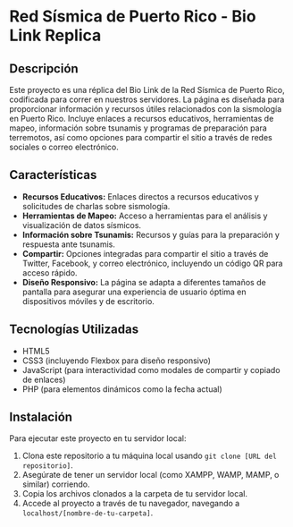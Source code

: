 # Red Sísmica de Puerto Rico - Bio Link Replica

## Descripción

Este proyecto es una réplica del Bio Link de la Red Sísmica de Puerto Rico, codificada para correr en nuestros servidores. La página es diseñada para proporcionar información y recursos útiles relacionados con la sismología en Puerto Rico. Incluye enlaces a recursos educativos, herramientas de mapeo, información sobre tsunamis y programas de preparación para terremotos, así como opciones para compartir el sitio a través de redes sociales o correo electrónico.

## Características

- **Recursos Educativos:** Enlaces directos a recursos educativos y solicitudes de charlas sobre sismología.
- **Herramientas de Mapeo:** Acceso a herramientas para el análisis y visualización de datos sísmicos.
- **Información sobre Tsunamis:** Recursos y guías para la preparación y respuesta ante tsunamis.
- **Compartir:** Opciones integradas para compartir el sitio a través de Twitter, Facebook, y correo electrónico, incluyendo un código QR para acceso rápido.
- **Diseño Responsivo:** La página se adapta a diferentes tamaños de pantalla para asegurar una experiencia de usuario óptima en dispositivos móviles y de escritorio.

## Tecnologías Utilizadas

- HTML5
- CSS3 (incluyendo Flexbox para diseño responsivo)
- JavaScript (para interactividad como modales de compartir y copiado de enlaces)
- PHP (para elementos dinámicos como la fecha actual)

## Instalación

Para ejecutar este proyecto en tu servidor local:

1. Clona este repositorio a tu máquina local usando `git clone [URL del repositorio]`.
2. Asegúrate de tener un servidor local (como XAMPP, WAMP, MAMP, o similar) corriendo.
3. Copia los archivos clonados a la carpeta de tu servidor local.
4. Accede al proyecto a través de tu navegador, navegando a `localhost/[nombre-de-tu-carpeta]`.
